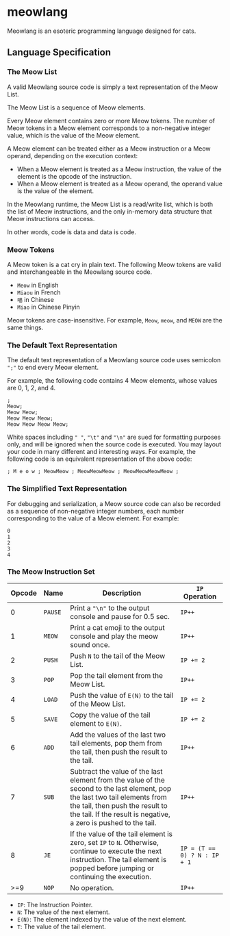 # meowlang

Meowlang is an esoteric programming language designed for cats.

## Language Specification

### The Meow List

A valid Meowlang source code is simply a text representation of the Meow List.

The Meow List is a sequence of Meow elements.

Every Meow element contains zero or more Meow tokens. The number of Meow tokens
in a Meow element corresponds to a non-negative integer value, which is the
value of the Meow element.

A Meow element can be treated either as a Meow instruction or a Meow operand,
depending on the execution context:

* When a Meow element is treated as a Meow instruction, the value of the element
  is the opcode of the instruction.
* When a Meow element is treated as a Meow operand, the operand value is the
  value of the element.

In the Meowlang runtime, the Meow List is a read/write list, which is both the
list of Meow instructions, and the only in-memory data structure that Meow
instructions can access.

In other words, code is data and data is code.

### Meow Tokens

A Meow token is a cat cry in plain text. The following Meow tokens are valid and
interchangeable in the Meowlang source code.

* `Meow` in English
* `Miaou` in French
* `喵` in Chinese
* `Miao` in Chinese Pinyin

Meow tokens are case-insensitive. For example, `Meow`, `meow`, and `MEOW` are
the same things.

### The Default Text Representation

The default text representation of a Meowlang source code uses semicolon `";"`
to end every Meow element.

For example, the following code contains 4 Meow elements, whose values are 0, 1,
2, and 4.

```text
;
Meow;
Meow Meow;
Meow Meow Meow;
Meow Meow Meow Meow;
```

White spaces including `" "`, `"\t"` and `"\n"` are sued for formatting purposes
only, and will be ignored when the source code is executed. You may layout your
code in many different and interesting ways. For example, the following code is
an equivalent representation of the above code:

```text
; M e o w ; MeowMeow ; MeowMeowMeow ; MeowMeowMeowMeow ;
```

### The Simplified Text Representation

For debugging and serialization, a Meow source code can also be recorded as a
sequence of non-negative integer numbers, each number corresponding to the value
of a Meow element. For example:

```text
0
1
2
3
4
```

### The Meow Instruction Set

| Opcode | Name | Description | `IP` Operation |
|--------|------|-------------|----------------|
| 0 | `PAUSE` | Print a `"\n"` to the output console and pause for 0.5 sec. | `IP++` |
| 1 | `MEOW` | Print a cat emoji to the output console and play the meow sound once. | `IP++` |
| 2 | `PUSH` | Push `N` to the tail of the Meow List. | `IP += 2` |
| 3 | `POP` | Pop the tail element from the Meow List. | `IP++` |
| 4 | `LOAD` | Push the value of `E(N)` to the tail of the Meow List. | `IP += 2` |
| 5 | `SAVE` | Copy the value of the tail element to `E(N)`. | `IP += 2` |
| 6 | `ADD` | Add the values of the last two tail elements, pop them from the tail, then push the result to the tail. | `IP++` |
| 7 | `SUB` | Subtract the value of the last element from the value of the second to the last element, pop the last two tail elements from the tail, then push the result to the tail. If the result is negative, a zero is pushed to the tail. | `IP++` |
| 8 | `JE` | If the value of the tail element is zero, set `IP` to `N`. Otherwise, continue to execute the next instruction. The tail element is popped before jumping or continuing the execution. | `IP = (T == 0) ? N : IP + 1` |
| >=9 | `NOP` | No operation. | `IP++` |

* `IP`: The Instruction Pointer.
* `N`: The value of the next element.
* `E(N)`: The element indexed by the value of the next element.
* `T`: The value of the tail element.
